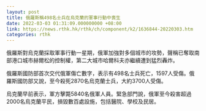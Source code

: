 ```yaml
---
layout: post
title: 俄羅斯稱498名士兵在烏克蘭的軍事行動中喪生
date: 2022-03-03 01:31:09.000000000 +08:00
link: https://news.rthk.hk/rthk/ch/component/k2/1636844-20220303.htm
categories: rthk
---
```


俄羅斯對烏克蘭採取軍事行動一星期，俄軍加強對多個城市的攻勢，聲稱已奪取南部港口城市赫爾松的控制權，第二大城市哈爾科夫亦繼續遭到猛烈轟炸。

俄羅斯國防部首次交代俄軍傷亡數字，表示有498名士兵死亡，1597人受傷。俄羅斯國防部又說，至今殺死2870名烏克蘭士兵，大約3700人受傷。

烏克蘭早前表示，軍方擊斃5840名俄軍人員。緊急部門說，俄軍至今殺害超過2000名烏克蘭平民，損毀數百處設施，包括醫院、學校及民居。
